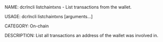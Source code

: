 NAME:
   dcrlncli listchaintxns - List transactions from the wallet.

USAGE:
   dcrlncli listchaintxns [arguments...]

CATEGORY:
   On-chain

DESCRIPTION:
   List all transactions an address of the wallet was involved in.
